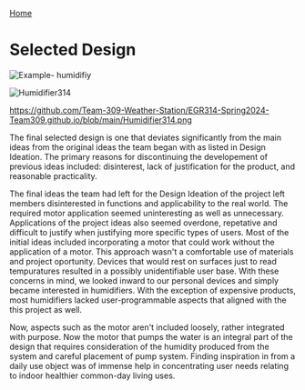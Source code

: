 [Home](/index.md)
# **Selected Design**

![Example- humidifiy](https://github.com/Team-309-Weather-Station/EGR314-Spring2024-Team309.github.io/assets/157083379/b8dc03b5-52df-4193-b501-35424280337f)

![Humidifier314](https://github.com/Team-309-Weather-Station/EGR314-Spring2024-Team309.github.io/blob/main/Humidifier314.png)

https://github.com/Team-309-Weather-Station/EGR314-Spring2024-Team309.github.io/blob/main/Humidifier314.png

The final selected design is one that deviates significantly from the main ideas from the original ideas the team began with as listed in Design Ideation. The primary reasons for discontinuing the developement of previous ideas included: disinterest, lack of justification for the product, and reasonable practicality.

The final ideas the team had left for the Design Ideation of the project left members disinterested in functions and applicability to the real world. The required motor application seemed uninteresting as well as unnecessary. Applications of the project ideas also seemed overdone, repetative and difficult to justify when justifying more specific types of users. Most of the initial ideas included incorporating a motor that could work without the application of a motor. This approach wasn't a comfortable use of materials and project oportunity. Devices that would rest on surfaces just to read tempuratures resulted in a possibly unidentifiable user base. With these concerns in mind, we looked inward to our personal devices and simply became interested in humidifiers. With the exception of expensive products, most humidifiers lacked user-programmable aspects that aligned with the this project as well.  

Now, aspects such as the motor aren't included loosely, rather integrated with purpose. Now the motor that pumps the water is an integral part of the design that requires consideration of the humidity produced from the system and careful placement of pump system. Finding inspiration in from a daily use object was of immense help in concentrating user needs relating to indoor healthier common-day living uses.

